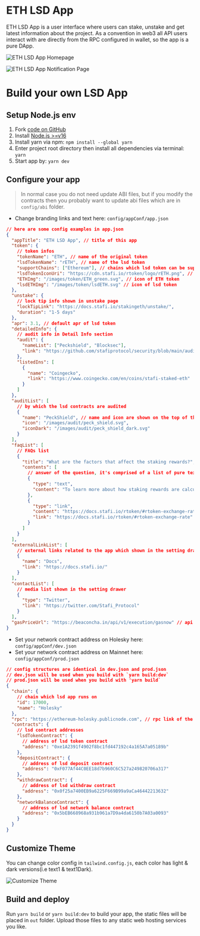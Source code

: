 # ETH LSD App

ETH LSD App is a user interface where users can stake, unstake and get latest information about the project. As a convention in web3 all API users interact with are directly from the RPC configured in wallet, so the app is a pure DApp.

![ETH LSD App Homepage](/image/ethlsd/eth_lsd_app_homepage.png 'ETH LSD APP Homepage')

![ETH LSD App Notification Page](/image/ethlsd/eth_lsd_app_notification.png 'ETH LSD APP Notification Page')

# Build your own LSD App

## Setup Node.js env

1. Fork [code on GitHub](https://github.com/stafiprotocol/eth-lsd-app)
1. Install [Node.js >=v16](https://nodejs.org/en/learn/getting-started/how-to-install-nodejs)
1. Install yarn via npm: `npm install --global yarn`
1. Enter project root directory then install all dependencies via terminal: `yarn`
1. Start app by: `yarn dev`

## Configure your app

> In normal case you do not need update ABI files, but if you modify the contracts then you probably want to update abi files which are in `config/abi` folder.

- Change branding links and text here: `config/appConf/app.json`

```json
// here are some config examples in app.json
{
  "appTitle": "ETH LSD App", // title of this app
  "token": {
    // token infos
    "tokenName": "ETH", // name of the original token
    "lsdTokenName": "rETH", // name of the lsd token
    "supportChains": ["Ethereum"], // chains which lsd token can be supported
    "lsdTokenIconUri": "https://cdn.stafi.io/rtoken/logo/rETH.png", // icon link of lsd token
    "ETHImg": "/images/token/ETH_green.svg", // icon of ETH token
    "lsdETHImg": "/images/token/lsdETH.svg" // icon of lsd token
  },
  "unstake": {
    // lock tip info shown in unstake page
    "lockTipLink": "https://docs.stafi.io/stakingeth/unstake/",
    "duration": "1-5 days"
  },
  "apr": 3.1, // default apr of lsd token
  "detailedInfo": {
    // audit info in Detail Info section
    "audit": {
      "nameList": ["Peckshield", "Blocksec"],
      "link": "https://github.com/stafiprotocol/security/blob/main/audits/202304_BlockSec_StaFi-ETHWithdraw/blocksec_stafi_v1.0-signed.pdf"
    },
    "listedIns": [
      {
        "name": "Coingecko",
        "link": "https://www.coingecko.com/en/coins/stafi-staked-eth"
      }
    ]
  },
  "auditList": [
    // by which the lsd contracts are audited
    {
      "name": "PeckShield", // name and icon are shown on the top of the app
      "icon": "/images/audit/peck_shield.svg",
      "iconDark": "/images/audit/peck_shield_dark.svg"
    }
  ],
  "faqList": [
    // FAQs list
    {
      "title": "What are the factors that affect the staking rewards?", // question title
      "contents": [
        // answer of the question, it's comprised of a list of pure texts and links
        {
          "type": "text",
          "content": "To learn more about how staking rewards are calculated, please read:\n"
        },
        {
          "type": "link",
          "content": "https://docs.stafi.io/rtoken/#rtoken-exchange-rate\n",
          "link": "https://docs.stafi.io/rtoken/#rtoken-exchange-rate"
        }
      ]
    }
  ],
  "externalLinkList": [
    // external links related to the app which shown in the setting drawer
    {
      "name": "Docs",
      "link": "https://docs.stafi.io/"
    }
  ],
  "contactList": [
    // media list shown in the setting drawer
    {
      "type": "Twitter",
      "link": "https://twitter.com/Stafi_Protocol"
    }
  ],
  "gasPriceUrl": "https://beaconcha.in/api/v1/execution/gasnow" // api to query gas price
}
```

- Set your network contract address on Holesky here: `config/appConf/dev.json`
- Set your network contract address on Mainnet here: `config/appConf/prod.json`

```json
// config structures are identical in dev.json and prod.json
// dev.json will be used when you build with `yarn build:dev`
// prod.json will be used when you build with 'yarn build`
{
  "chain": {
    // chain which lsd app runs on
    "id": 17000,
    "name": "Holesky"
  },
  "rpc": "https://ethereum-holesky.publicnode.com", // rpc link of the chain
  "contracts": {
    // lsd contract addresses
    "lsdTokenContract": {
      // address of lsd token contract
      "address": "0xe1A2391f4902f8bc1fd447192c4a165A7a05189b"
    },
    "depositContract": {
      // address of lsd deposit contract
      "address": "0xF077Af44C0EE18d7b960C6C527a249820706a317"
    },
    "withdrawContract": {
      // address of lsd withdraw contract
      "address": "0x0f25a7400EB9a6225F669B99a9aCa46442213632"
    },
    "networkBalanceContract": {
      // address of lsd network balance contract
      "address": "0x5bEB668968a931b961a7D9a4da6150b7A03a0093"
    }
  }
}
```

## Customize Theme

You can change color config in `tailwind.config.js`, each color has light & dark versions(i.e text1 & text1Dark).

![Customize Theme](/image/ethlsd/customize_theme.png 'Customize Theme')

## Build and deploy

Run `yarn build` or `yarn build:dev` to build your app, the static files will be placed in `out` folder. Upload those files to any static web hosting services you like.
